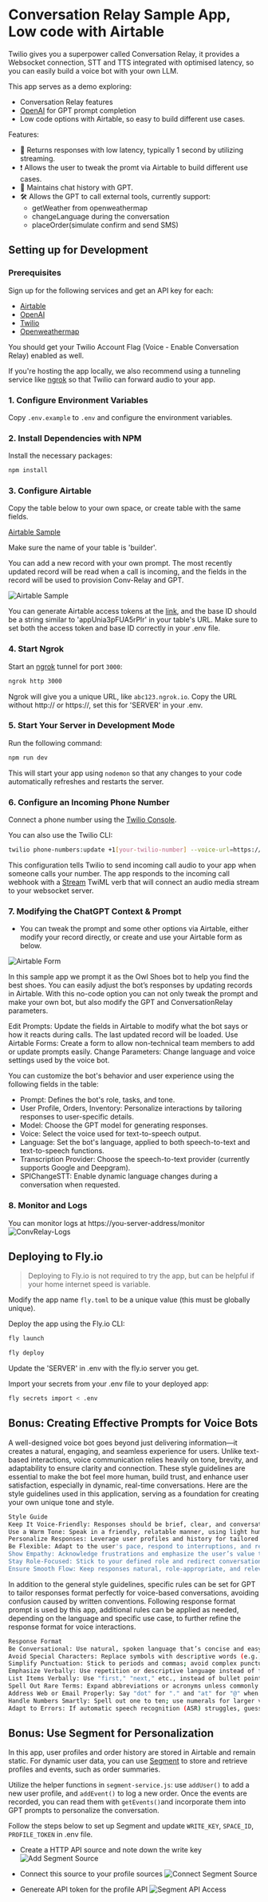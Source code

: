# Conversation Relay Sample App, Low code with Airtable


Twilio gives you a superpower called Conversation Relay, it provides a Websocket connection, STT and TTS integrated with optimised latency, so you can easily build a voice bot with your own LLM.

This app serves as a demo exploring:
- Conversation Relay features
- [OpenAI](https://openai.com) for GPT prompt completion
- Low code options with Airtable, so easy to build different use cases.


Features:
- 🏁 Returns responses with low latency, typically 1 second by utilizing streaming.
- ❗️ Allows the user to tweak the promt via Airtable to build different use cases.
- 📔 Maintains chat history with GPT.
- 🛠️ Allows the GPT to call external tools, currently support:
	- getWeather from openweathermap
 	- changeLanguage during the conversation 
 	- placeOrder(simulate confirm and send SMS)

## Setting up for Development

### Prerequisites
Sign up for the following services and get an API key for each:
- [Airtable](https://www.airtable.com)
- [OpenAI](https://platform.openai.com/signup)
- [Twilio](https://www.twilio.com)
- [Openweathermap](http://api.openweathermap.org)



You should get your Twilio Account Flag (Voice - Enable Conversation Relay) enabled as well.

If you're hosting the app locally, we also recommend using a tunneling service like [ngrok](https://ngrok.com) so that Twilio can forward audio to your app.

### 1. Configure Environment Variables
Copy `.env.example` to `.env` and configure the environment variables.

### 2. Install Dependencies with NPM
Install the necessary packages:

```bash
npm install
```

### 3. Configure Airtable
Copy the table below to your own space, or create table with the same fields.

[Airtable Sample](https://airtable.com/appUnia3pFUA5rPlr/shrw1jDP2s53JEuy5)

Make sure the name of your table is 'builder'.

You can add a new record with your own prompt. The most recently updated record will be read when a call is incoming, and the fields in the record will be used to provision Conv-Relay and GPT.

![Airtable Sample](images/airtable-sample.png)

You can generate Airtable access tokens at the [link](https://airtable.com/create/tokens), and the base ID should be a string similar to 'appUnia3pFUA5rPlr' in your table's URL. Make sure to set both the access token and base ID correctly in your .env file.



### 4. Start Ngrok
Start an [ngrok](https://ngrok.com) tunnel for port `3000`:

```bash
ngrok http 3000
```
Ngrok will give you a unique URL, like `abc123.ngrok.io`. Copy the URL without http:// or https://, set this for 'SERVER' in your .env.

### 5. Start Your Server in Development Mode
Run the following command:
```bash
npm run dev
```
This will start your app using `nodemon` so that any changes to your code automatically refreshes and restarts the server.

### 6. Configure an Incoming Phone Number

Connect a phone number using the [Twilio Console](https://console.twilio.com/us1/develop/phone-numbers/manage/incoming).

You can also use the Twilio CLI:

```bash
twilio phone-numbers:update +1[your-twilio-number] --voice-url=https://your-server.ngrok.io/incoming
```
This configuration tells Twilio to send incoming call audio to your app when someone calls your number. The app responds to the incoming call webhook with a [Stream](https://www.twilio.com/docs/voice/twiml/stream) TwiML verb that will connect an audio media stream to your websocket server.


### 7. Modifying the ChatGPT Context & Prompt
- You can tweak the prompt and some other options via Airtable, either modify your record directly, or create and use your Airtable form as below.

![Airtable Form](images/airtable-form.png)

In this sample app we prompt it as the Owl Shoes bot to help you find the best shoes. You can easily adjust the bot’s responses by updating records in Airtable. With this no-code option you  can not only tweak the prompt and make your own bot, but also modify the GPT and ConversationRelay parameters.

Edit Prompts: Update the fields in Airtable to modify what the bot says or how it reacts during calls. The last updated record will be loaded.
Use Airtable Forms: Create a form to allow non-technical team members to add or update prompts easily.
Change Parameters: Change language and voice settings used by the voice bot.

You can customize the bot's behavior and user experience using the following fields in the table:
- Prompt: Defines the bot's role, tasks, and tone.
- User Profile, Orders, Inventory: Personalize interactions by tailoring responses to user-specific details.
- Model: Choose the GPT model for generating responses.
- Voice: Select the voice used for text-to-speech output.
- Language: Set the bot's language, applied to both speech-to-text and text-to-speech functions.
- Transcription Provider: Choose the speech-to-text provider (currently supports Google and Deepgram).
- SPIChangeSTT: Enable dynamic language changes during a conversation when requested.


### 8. Monitor and Logs 
You can monitor logs at https://you-server-address/monitor
![ConvRelay-Logs](images/convrelay-logs.png)

## Deploying to Fly.io 
> Deploying to Fly.io is not required to try the app, but can be helpful if your home internet speed is variable.

Modify the app name `fly.toml` to be a unique value (this must be globally unique).

Deploy the app using the Fly.io CLI:
```bash
fly launch

fly deploy
```
Update the 'SERVER' in .env with the fly.io server you get.

Import your secrets from your .env file to your deployed app:
```bash
fly secrets import < .env
```

## Bonus: Creating Effective Prompts for Voice Bots
A well-designed voice bot goes beyond just delivering information—it creates a natural, engaging, and seamless experience for users. Unlike text-based interactions, voice communication relies heavily on tone, brevity, and adaptability to ensure clarity and connection. These style guidelines are essential to make the bot feel more human, build trust, and enhance user satisfaction, especially in dynamic, real-time conversations.
Here are the style guidelines used in this application, serving as a foundation for creating your own unique tone and style.
```bash
Style Guide
Keep It Voice-Friendly: Responses should be brief, clear, and conversational—avoid visual elements like lists or symbols.
Use a Warm Tone: Speak in a friendly, relatable manner, using light humor or empathy when appropriate.
Personalize Responses: Leverage user profiles and history for tailored interactions (e.g., referencing past purchases).
Be Flexible: Adapt to the user's pace, respond to interruptions, and rephrase for clarity when needed.
Show Empathy: Acknowledge frustrations and emphasize the user’s value to the brand.
Stay Role-Focused: Stick to your defined role and redirect conversations creatively if asked to do something beyond your scope.
Ensure Smooth Flow: Keep responses natural, role-appropriate, and relevant to maintain a human-like, seamless conversation.
```

In addition to the general style guidelines, specific rules can be set for GPT to tailor responses format perfectly for voice-based conversations, avoiding confusion caused by written conventions. Following response format prompt is used by this app, additional rules can be applied as needed, depending on the language and specific use case, to further refine the response format for voice interactions.

```bash
Response Format
Be Conversational: Use natural, spoken language that’s concise and easy to follow.
Avoid Special Characters: Replace symbols with descriptive words (e.g., "plus" for "+").
Simplify Punctuation: Stick to periods and commas; avoid complex punctuation like semicolons.
Emphasize Verbally: Use repetition or descriptive language instead of formatting (e.g., bold or caps).
List Items Verbally: Use "first," "next," etc., instead of bullet points or numbers.
Spell Out Rare Terms: Expand abbreviations or acronyms unless commonly spoken (e.g., "NASA").
Address Web or Email Properly: Say "dot" for "." and "at" for "@" when referencing URLs or emails.
Handle Numbers Smartly: Spell out one to ten; use numerals for larger values.
Adapt to Errors: If automatic speech recognition (ASR) struggles, guess the intent and respond naturally. When clarification is needed, use colloquial phrases like "pardon" or "didn’t catch that," avoiding technical terms like "transcription error." Never repeat yourself.
```

## Bonus: Use Segment for Personalization
In this app, user profiles and order history are stored in Airtable and remain static. For dynamic user data, you can use  [Segment](https://segment.com) to store and retrieve profiles and events, such as order summaries. 

Utilize the helper functions in `segment-service.js`: use `addUser()` to add a new user profile, and `addEvent()` to log a new order. Once the events are recorded, you can read them with `getEvents()`and incorporate them into GPT prompts to personalize the conversation.

Follow the steps below to set up Segment and update `WRITE_KEY`, `SPACE_ID`, `PROFILE_TOKEN` in .env file.
- Create a HTTP API source and note down the write key
![Add Segment Source](images/segment-source.png)

- Connect this source to your profile sources
![Connect Segment Source](images/connect-source.png)

- Genereate API token for the profile API
![Segment API Access](images/api-access.png)
